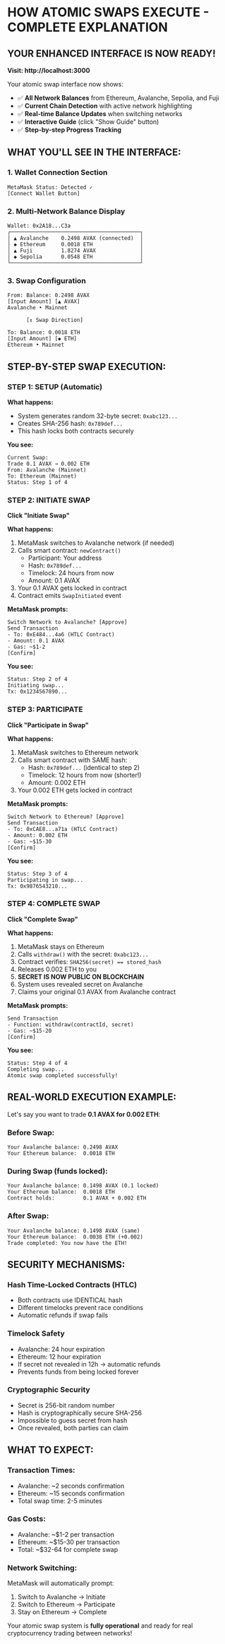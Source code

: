 # HOW ATOMIC SWAPS EXECUTE - COMPLETE EXPLANATION

## YOUR ENHANCED INTERFACE IS NOW READY!

**Visit: http://localhost:3000**

Your atomic swap interface now shows:
- ✅ **All Network Balances** from Ethereum, Avalanche, Sepolia, and Fuji
- ✅ **Current Chain Detection** with active network highlighting
- ✅ **Real-time Balance Updates** when switching networks
- ✅ **Interactive Guide** (click "Show Guide" button)
- ✅ **Step-by-step Progress Tracking**

## WHAT YOU'LL SEE IN THE INTERFACE:

### 1. **Wallet Connection Section**
```
MetaMask Status: Detected ✓
[Connect Wallet Button]
```

### 2. **Multi-Network Balance Display**
```
Wallet: 0x2A18...C3a
┌─────────────────────────────────────────┐
│ ▲ Avalanche    0.2498 AVAX (connected)  │
│ ◆ Ethereum     0.0018 ETH               │
│ ▲ Fuji         1.8274 AVAX              │
│ ◆ Sepolia      0.0548 ETH               │
└─────────────────────────────────────────┘
```

### 3. **Swap Configuration**
```
From: Balance: 0.2498 AVAX
[Input Amount] [▲ AVAX]
Avalanche • Mainnet

      [↕ Swap Direction]

To: Balance: 0.0018 ETH  
[Input Amount] [◆ ETH]
Ethereum • Mainnet
```

## STEP-BY-STEP SWAP EXECUTION:

### **STEP 1: SETUP** (Automatic)
**What happens:**
- System generates random 32-byte secret: `0xabc123...`
- Creates SHA-256 hash: `0x789def...`
- This hash locks both contracts securely

**You see:**
```
Current Swap:
Trade 0.1 AVAX → 0.002 ETH
From: Avalanche (Mainnet)
To: Ethereum (Mainnet)  
Status: Step 1 of 4
```

### **STEP 2: INITIATE SWAP**
**Click "Initiate Swap"**

**What happens:**
1. MetaMask switches to Avalanche network (if needed)
2. Calls smart contract: `newContract()`
   - Participant: Your address
   - Hash: `0x789def...`
   - Timelock: 24 hours from now
   - Amount: 0.1 AVAX
3. Your 0.1 AVAX gets locked in contract
4. Contract emits `SwapInitiated` event

**MetaMask prompts:**
```
Switch Network to Avalanche? [Approve]
Send Transaction
- To: 0xE484...4a6 (HTLC Contract)
- Amount: 0.1 AVAX
- Gas: ~$1-2
[Confirm]
```

**You see:**
```
Status: Step 2 of 4
Initiating swap...
Tx: 0x1234567890...
```

### **STEP 3: PARTICIPATE** 
**Click "Participate in Swap"**

**What happens:**
1. MetaMask switches to Ethereum network
2. Calls smart contract with SAME hash:
   - Hash: `0x789def...` (identical to step 2)
   - Timelock: 12 hours from now (shorter!)
   - Amount: 0.002 ETH
3. Your 0.002 ETH gets locked in contract

**MetaMask prompts:**
```
Switch Network to Ethereum? [Approve]
Send Transaction  
- To: 0xCAE8...a71a (HTLC Contract)
- Amount: 0.002 ETH
- Gas: ~$15-30
[Confirm]
```

**You see:**
```
Status: Step 3 of 4
Participating in swap...
Tx: 0x9876543210...
```

### **STEP 4: COMPLETE SWAP**
**Click "Complete Swap"**

**What happens:**
1. MetaMask stays on Ethereum
2. Calls `withdraw()` with the secret: `0xabc123...`
3. Contract verifies: `SHA256(secret) == stored_hash`  
4. Releases 0.002 ETH to you
5. **SECRET IS NOW PUBLIC ON BLOCKCHAIN**
6. System uses revealed secret on Avalanche
7. Claims your original 0.1 AVAX from Avalanche contract

**MetaMask prompts:**
```
Send Transaction
- Function: withdraw(contractId, secret)
- Gas: ~$15-20
[Confirm]
```

**You see:**
```
Status: Step 4 of 4
Completing swap...
Atomic swap completed successfully!
```

## REAL-WORLD EXECUTION EXAMPLE:

Let's say you want to trade **0.1 AVAX for 0.002 ETH**:

### **Before Swap:**
```
Your Avalanche balance: 0.2498 AVAX
Your Ethereum balance:  0.0018 ETH
```

### **During Swap (funds locked):**
```
Your Avalanche balance: 0.1498 AVAX (0.1 locked)
Your Ethereum balance:  0.0018 ETH 
Contract holds:         0.1 AVAX + 0.002 ETH
```

### **After Swap:**
```
Your Avalanche balance: 0.1498 AVAX (same)
Your Ethereum balance:  0.0038 ETH (+0.002)
Trade completed: You now have the ETH!
```

## SECURITY MECHANISMS:

### **Hash Time-Locked Contracts (HTLC)**
- Both contracts use IDENTICAL hash
- Different timelocks prevent race conditions
- Automatic refunds if swap fails

### **Timelock Safety**
- Avalanche: 24 hour expiration
- Ethereum: 12 hour expiration  
- If secret not revealed in 12h → automatic refunds
- Prevents funds from being locked forever

### **Cryptographic Security**
- Secret is 256-bit random number
- Hash is cryptographically secure SHA-256
- Impossible to guess secret from hash
- Once revealed, both parties can claim

## WHAT TO EXPECT:

### **Transaction Times:**
- Avalanche: ~2 seconds confirmation
- Ethereum: ~15 seconds confirmation  
- Total swap time: 2-5 minutes

### **Gas Costs:**
- Avalanche: ~$1-2 per transaction
- Ethereum: ~$15-30 per transaction
- Total: ~$32-64 for complete swap

### **Network Switching:**
MetaMask will automatically prompt:
1. Switch to Avalanche → Initiate
2. Switch to Ethereum → Participate
3. Stay on Ethereum → Complete

Your atomic swap system is **fully operational** and ready for real cryptocurrency trading between networks!